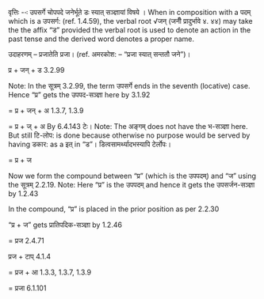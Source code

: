 




वृत्तिः --ः उपसर्गे चोपपदे जनेर्भूते डः स्यात् सञ्ज्ञायां विषये । When in composition with a पदम् which is a उपसर्ग: (ref. 1.4.59), the verbal root √जन् (जनीँ प्रादुर्भावे ४. ४४) may take the the affix “ड” provided the verbal root is used to denote an action in the past tense and the derived word denotes a proper name.


उदाहरणम् – प्रजातेति प्रजा। (ref. अमरकोश: – “प्रजा स्यात् सन्ततौ जने”)।


प्र + जन् + ड 3.2.99

Note: In the सूत्रम् 3.2.99, the term उपसर्गे ends in the seventh (locative) case. Hence “प्र” gets the उपपद-सञ्ज्ञा here by 3.1.92

= प्र + जन् + अ 1.3.7, 1.3.9

= प्र + ज् + अ By 6.4.143 टेः। Note: The अङ्गम् does not have the भ-सञ्ज्ञा here. But still टि-लोप: is done because otherwise no purpose would be served by having डकार: as a इत् in “ड”। डित्वसामर्थ्यादभस्यापि टेर्लोपः।

= प्र + ज


Now we form the compound between “प्र” (which is the उपपदम्) and “ज” using the सूत्रम् 2.2.19. Note: Here “प्र” is the उपपदम् and hence it gets the उपसर्जन-सञ्ज्ञा by 1.2.43

In the compound, “प्र” is placed in the prior position as per 2.2.30

“प्र + ज” gets प्रातिपदिक-सञ्ज्ञा by 1.2.46

= प्रज 2.4.71

प्रज + टाप् 4.1.4

= प्रज + आ 1.3.3, 1.3.7, 1.3.9

= प्रजा 6.1.101

